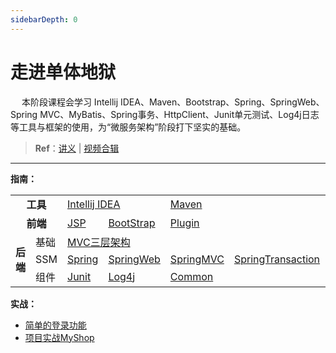 ```yaml
---
sidebarDepth: 0
---
```

# 走进单体地狱

​	　本阶段课程会学习 Intellij IDEA、Maven、Bootstrap、Spring、SpringWeb、Spring MVC、MyBatis、Spring事务、HttpClient、Junit单元测试、Log4j日志 等工具与框架的使用，为“微服务架构”阶段打下坚实的基础。

> **Ref**：[讲义](https://www.funtl.com/zh/guide/%E8%B5%B0%E5%90%91%E5%8D%95%E4%BD%93%E5%9C%B0%E7%8B%B1.html) | [视频合辑](https://www.bilibili.com/video/av29299488) 



<hr>

**指南：**

<table>
    <tr>
        <td colspan="2" align="center"><b>工具</b></td> 
        <td colspan="2" ><a href="./idea.html" target="_blank">Intellij IDEA</a></td> 
        <td><a href="./maven.html" target="_blank">Maven</a></td>
        <td></td> 
        <td></td> 
   </tr>
   <tr>
        <td colspan="2" align="center"><b>前端</b></td> 
        <td><a href="./jsp.html" target="_blank">JSP</a></td>
        <td><a href="./bootstrap.html" target="_blank">BootStrap</a></td>
        <td><a href="./plugin.html" target="_blank">Plugin</a></td>
        <td></td> 
        <td></td> 
   </tr>
    <tr>
        <td rowspan="3"><b>后端</b></td>    
        <td>基础</td>
        <td colspan="2"><a href="./mvc.html" target="_blank">MVC三层架构</a></td> 
	<td></td> 
        <td></td> 
        <td></td> 
    </tr>
    <tr>
    	<td>SSM</td>
        <td><a href="./spring.html" target="_blank">Spring</a></td>
        <td><a href="./springweb.html" target="_blank">SpringWeb</a></td>  
        <td><a href="./springmvc.html" target="_blank">SpringMVC</a></td>  
        <td><a href="./springtransaction.html" target="_blank">SpringTransaction</a></td>  
        <td><a href="./mybatis.html" target="_blank">Mybatis</a></td> 
    </tr>
    <tr>
    	<td>组件</td>
        <td><a href="./junit.html" target="_blank">Junit</a></td>
        <td><a href="./log4j.html" target="_blank">Log4j</a></td>  
        <td><a href="./common.html" target="_blank">Common</a></td>  
        <td></td> 
        <td></td> 
    </tr>
</table>



**实战：**

- <a href="../myshop/myshop-login.html" target="_blank">简单的登录功能</a>
- <a href="../myshop/myshop-ssm.html" target="_blank">项目实战MyShop</a>

